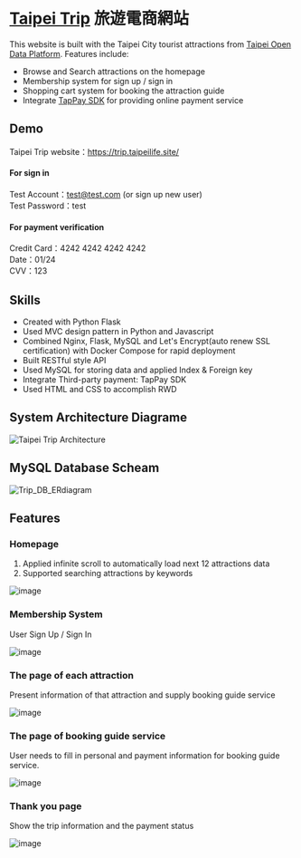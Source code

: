 # [Taipei Trip](https://trip.taipeilife.site/) 旅遊電商網站

This website is built with the Taipei City tourist attractions from [Taipei Open Data Platform](https://data.taipei/#/dataset/detail?id=bd31c976-d3a5-4eed-b8c3-7454bc266afa).
Features include:
* Browse and Search attractions on the homepage
* Membership system for sign up / sign in
* Shopping cart system for booking the attraction guide
* Integrate [TapPay SDK](https://docs.tappaysdk.com/tutorial/en/home.html#home) for providing online payment service

## Demo
Taipei Trip website：https://trip.taipeilife.site/<br>

#### For sign in
Test Account：test@test.com (or sign up new user)<br>
Test Password：test

#### For payment verification
Credit Card：4242 4242 4242 4242<br>
Date：01/24<br>
CVV：123

## Skills
* Created with Python Flask
* Used MVC design pattern in Python and Javascript
* Combined Nginx, Flask, MySQL and Let's Encrypt(auto renew SSL certification) with Docker Compose for rapid deployment
* Built RESTful style API
* Used MySQL for storing data and applied Index & Foreign key
* Integrate Third-party payment: TapPay SDK
* Used HTML and CSS to accomplish RWD

## System Architecture Diagrame
![Taipei Trip Architecture](https://user-images.githubusercontent.com/24973056/218961980-18063934-7d91-4f9e-94ff-65d840b73fe7.png)

## MySQL Database Scheam
![Trip_DB_ERdiagram](https://user-images.githubusercontent.com/24973056/218967800-01b617cf-d21b-419a-96d2-77acfda65220.png)

## Features
### Homepage
1. Applied infinite scroll to automatically load next 12 attractions data
2. Supported searching attractions by keywords

![image](https://user-images.githubusercontent.com/24973056/128669442-446e70f8-5754-45c9-a316-838d04f1975f.png)

### Membership System
User Sign Up / Sign In

![image](https://user-images.githubusercontent.com/24973056/128671516-337594a0-204d-4f8b-9672-3f6e9d7ff7be.png)

### The page of each attraction
Present information of that attraction and supply booking guide service

![image](https://user-images.githubusercontent.com/24973056/128672205-7d83d823-f08f-4daa-85ad-de0c8b96065f.png)

### The page of booking guide service
User needs to fill in personal and payment information for booking guide service.

![image](https://user-images.githubusercontent.com/24973056/128672908-09b94ae8-2c15-4115-92b5-31aa401a6993.png)

### Thank you page
Show the trip information and the payment status

![image](https://user-images.githubusercontent.com/24973056/128674101-a9ab6c32-54fc-4bd7-a8a1-570b872f095a.png)
